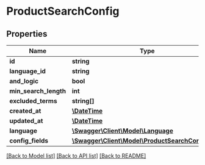 # ProductSearchConfig

## Properties
Name | Type | Description | Notes
------------ | ------------- | ------------- | -------------
**id** | **string** |  | [optional] 
**language_id** | **string** |  | 
**and_logic** | **bool** |  | 
**min_search_length** | **int** |  | 
**excluded_terms** | **string[]** |  | [optional] 
**created_at** | [**\DateTime**](\DateTime.md) |  | 
**updated_at** | [**\DateTime**](\DateTime.md) |  | [optional] 
**language** | [**\Swagger\Client\Model\Language**](Language.md) |  | [optional] 
**config_fields** | [**\Swagger\Client\Model\ProductSearchConfigField**](ProductSearchConfigField.md) |  | [optional] 

[[Back to Model list]](../../README.md#documentation-for-models) [[Back to API list]](../../README.md#documentation-for-api-endpoints) [[Back to README]](../../README.md)

